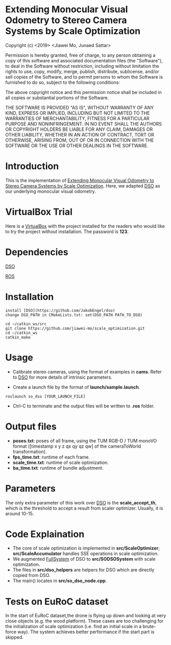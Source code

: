 # Extending Monocular Visual Odometry to Stereo Camera Systems by Scale Optimization
Copyright (c) <2019> <Jiawei Mo, Junaed Sattar>

Permission is hereby granted, free of charge, to any person obtaining a copy of this software and associated documentation files (the "Software"), to deal in the Software without restriction, including without limitation the rights to use, copy, modify, merge, publish, distribute, sublicense, and/or sell copies of the Software, and to permit persons to whom the Software is furnished to do so, subject to the following conditions:

The above copyright notice and this permission notice shall be included in all copies or substantial portions of the Software.

THE SOFTWARE IS PROVIDED "AS IS", WITHOUT WARRANTY OF ANY KIND, EXPRESS OR IMPLIED, INCLUDING BUT NOT LIMITED TO THE WARRANTIES OF MERCHANTABILITY, FITNESS FOR A PARTICULAR PURPOSE AND NONINFRINGEMENT. IN NO EVENT SHALL THE AUTHORS OR COPYRIGHT HOLDERS BE LIABLE FOR ANY CLAIM, DAMAGES OR OTHER LIABILITY, WHETHER IN AN ACTION OF CONTRACT, TORT OR OTHERWISE, ARISING FROM, OUT OF OR IN CONNECTION WITH THE SOFTWARE OR THE USE OR OTHER DEALINGS IN THE SOFTWARE.

# Introduction
This is the implementation of [Extending Monocular Visual Odometry to Stereo Camera Systems by Scale Optimization](https://arxiv.org/abs/1905.12723). Here, we adapted [DSO](https://github.com/JakobEngel/dso) as our underlying monocular visual odometry.

# VirtualBox Trial
Here is a [VirtualBox](https://drive.google.com/file/d/1mmDkwb7FmldyFLzeeZsRPSgBfSqbZ_mD/view?usp=sharing) with the project installed for the readers who would like to try the project without installation. The password is **123**.

# Dependencies
[DSO](https://github.com/JakobEngel/dso)

[ROS](https://www.ros.org/)

# Installation
```
install [DSO](https://github.com/JakobEngel/dso)
change DSO_PATH in CMakeLists.txt: set(DSO_PATH PATH_TO_DSO)

cd ~/catkin_ws/src
git clone https://github.com/jiawei-mo/scale_optimization.git
cd ~/catkin_ws
catkin_make
```

# Usage
- Calibrate stereo cameras, using the format of examples in **cams**. Refer to [DSO](https://github.com/JakobEngel/dso) for more details of intrinsic parameters.

- Create a launch file by the format of **launch/sample.launch**.

```
roslaunch so_dso [YOUR_LAUNCH_FILE]
```

- Ctrl-C to terminate and the output files will be written to **.ros** folder.

# Output files
- **poses.txt**: poses of all frame, using the TUM RGB-D / TUM monoVO format ([timestamp x y z qx qy qz qw] of the cameraToWorld transformation).
- **fps_time.txt**: runtime of each frame.
- **scale_time.txt**: runtime of scale optimization.
- **ba_time.txt**: runtime of bundle adjustment.

# Parameters
The only extra parameter of this work over [DSO](https://github.com/JakobEngel/dso) is the **scale_accept_th**, which is the threshold to accept a result from scaler optimizer. Usually, it is around 10-15.

# Code Explaination
- The core of scale optimization is implemented in **src/ScaleOptimizer**; **src/ScaleAccumulator** handles SSE operations in scale optimization. 
- We augmented [FullSystem](https://github.com/JakobEngel/dso/tree/master/src/FullSystem) of DSO to **src/SODSOSystem** with scale optimization. 
- The files in **src/dso_helpers** are helpers for DSO which are directly copied from DSO. 
- The main() locates in **src/so_dso_node.cpp**.

# Tests on EuRoC dataset
In the start of EuRoC dataset,the drone is flying up down and looking at very close objects (e.g. the wood platform). These cases are too challenging for the initialization of scale optimization (i.e. find an initial scale in a brute-force way). The system achieves better performance if the start part is skipped. 
